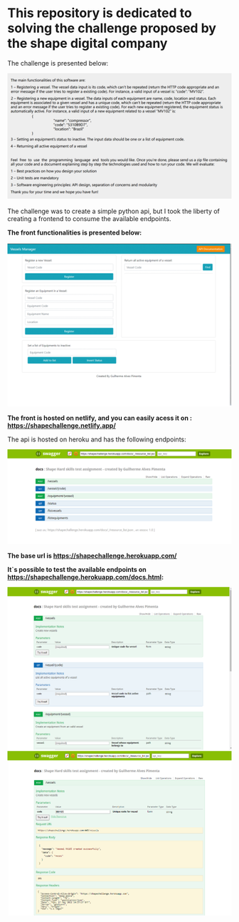 # This repository is dedicated to solving the challenge proposed by the shape digital company

The challenge is presented below:

<img src = "utils/hard-skills-assignment-shape.PNG">


The challenge was to create a simple python api, but I took the liberty of creating a frontend to consume the available endpoints.

**The front functionalities is presented below:**

<img src = "utils/gif-frontend2.gif">

**The front is hosted on netlify, and you can easily acess it on : https://shapechallenge.netlify.app/**


The api is hosted on heroku and has the following endpoints:

<img src ="utils/available_endpoints.PNG">


**The base url is https://shapechallenge.herokuapp.com/**

**It`s possible to test the available endpoints on https://shapechallenge.herokuapp.com/docs.html:**

<img src="utils/api_documentation.PNG">

<img src="utils/created_vessel_endpoint.PNG">


